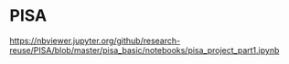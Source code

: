 # PISA


https://nbviewer.jupyter.org/github/research-reuse/PISA/blob/master/pisa_basic/notebooks/pisa_project_part1.ipynb

